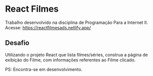# React Filmes
Trabalho desenvolvido na disciplina de Programação Para a Internet II.
<br>
Acesse: https://reactfilmesads.netlify.app/

## Desafio
Utilizando o projeto React que lista filmes/séries, construa a página de exibição do Filme, com informações referentes ao Filme clicado.

PS: Encontra-se em desenvolvimento.
